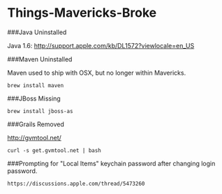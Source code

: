 Things-Mavericks-Broke
======================

###Java Uninstalled
    
Java 1.6: http://support.apple.com/kb/DL1572?viewlocale=en_US

###Maven Uninstalled

Maven used to ship with OSX, but no longer within Mavericks.

    brew install maven


###JBoss Missing

    brew install jboss-as
    
###Grails Removed

http://gvmtool.net/

    curl -s get.gvmtool.net | bash
  
###Prompting for "Local Items" keychain password after changing login password.

    https://discussions.apple.com/thread/5473260
